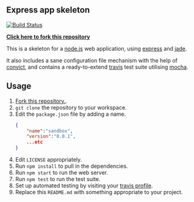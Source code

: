 ## Express app skeleton

<!-- change this to point to YOUR travis build icon -->
[![Build Status](https://travis-ci.org/zuzak/express-skeleton.png?branch=master)](https://travis-ci.org/zuzak/express-skeleton)

**[Click here to fork this repository](https://github.com/zuzak/express-skeleton/fork)**

This is a skeleton for a [node.js](http://nodejs.org) web application, using
[express](http://expressjs.com) and [jade](http://jade-lang.com).

It also includes a sane configuration file mechanism with the help of
[convict](https://github.com/lloyd/node-convict), and contains a ready-to-extend
[travis](https://travis-ci.org) test suite utilising
[mocha](http://visionmedia.github.io/mocha).

## Usage
1. [Fork this repository.](https://github.com/zuzak/express-skeleton/fork).
2. ``git clone`` the repository to your workspace.
3. Edit the ``package.json`` file by adding a name.
   ```json
   {
       "name":"sandbox",
       "version":"0.0.1",
       ...etc
   }
   ```
4. Edit ``LICENSE`` appropriately.
5. Run ``npm install`` to pull in the dependencies.
6. Run ``npm start`` to run the web server.
7. Run ``npm test`` to run the test suite.
8. Set up automated testing by visiting your
   [travis profile](https://travis-ci.org/profile).
9. Replace this ``README.md`` with something appropriate to your project.
